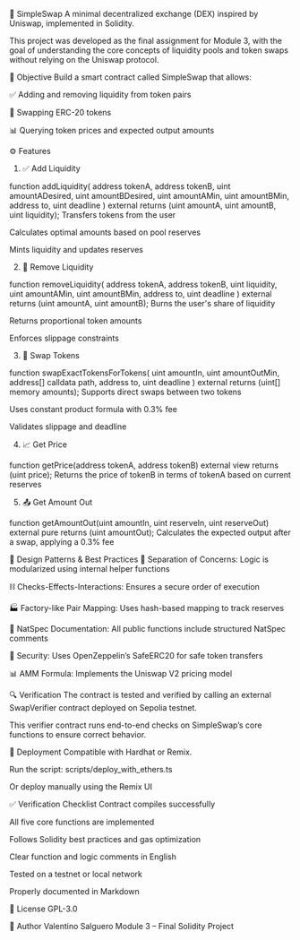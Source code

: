 💱 SimpleSwap
A minimal decentralized exchange (DEX) inspired by Uniswap, implemented in Solidity.

This project was developed as the final assignment for Module 3, with the goal of understanding the core concepts of liquidity pools and token swaps without relying on the Uniswap protocol.

🎯 Objective
Build a smart contract called SimpleSwap that allows:

✅ Adding and removing liquidity from token pairs

🔁 Swapping ERC-20 tokens

📊 Querying token prices and expected output amounts

⚙️ Features
1. ✅ Add Liquidity

function addLiquidity(
    address tokenA,
    address tokenB,
    uint amountADesired,
    uint amountBDesired,
    uint amountAMin,
    uint amountBMin,
    address to,
    uint deadline
) external returns (uint amountA, uint amountB, uint liquidity);
Transfers tokens from the user

Calculates optimal amounts based on pool reserves

Mints liquidity and updates reserves

2. 🧪 Remove Liquidity

function removeLiquidity(
    address tokenA,
    address tokenB,
    uint liquidity,
    uint amountAMin,
    uint amountBMin,
    address to,
    uint deadline
) external returns (uint amountA, uint amountB);
Burns the user's share of liquidity

Returns proportional token amounts

Enforces slippage constraints

3. 🔁 Swap Tokens

function swapExactTokensForTokens(
    uint amountIn,
    uint amountOutMin,
    address[] calldata path,
    address to,
    uint deadline
) external returns (uint[] memory amounts);
Supports direct swaps between two tokens

Uses constant product formula with 0.3% fee

Validates slippage and deadline

4. 📈 Get Price

function getPrice(address tokenA, address tokenB) external view returns (uint price);
Returns the price of tokenB in terms of tokenA based on current reserves

5. 📤 Get Amount Out

function getAmountOut(uint amountIn, uint reserveIn, uint reserveOut) external pure returns (uint amountOut);
Calculates the expected output after a swap, applying a 0.3% fee

🧠 Design Patterns & Best Practices
🧩 Separation of Concerns: Logic is modularized using internal helper functions

⛓ Checks-Effects-Interactions: Ensures a secure order of execution

🏭 Factory-like Pair Mapping: Uses hash-based mapping to track reserves

📘 NatSpec Documentation: All public functions include structured NatSpec comments

🔐 Security: Uses OpenZeppelin’s SafeERC20 for safe token transfers

📊 AMM Formula: Implements the Uniswap V2 pricing model

🔍 Verification
The contract is tested and verified by calling an external SwapVerifier contract deployed on Sepolia testnet.

This verifier contract runs end-to-end checks on SimpleSwap’s core functions to ensure correct behavior.

🚀 Deployment
Compatible with Hardhat or Remix.

Run the script: scripts/deploy_with_ethers.ts

Or deploy manually using the Remix UI

✅ Verification Checklist
 Contract compiles successfully

 All five core functions are implemented

 Follows Solidity best practices and gas optimization

 Clear function and logic comments in English

 Tested on a testnet or local network

 Properly documented in Markdown

📜 License
GPL-3.0

👤 Author
Valentino Salguero
Module 3 – Final Solidity Project
